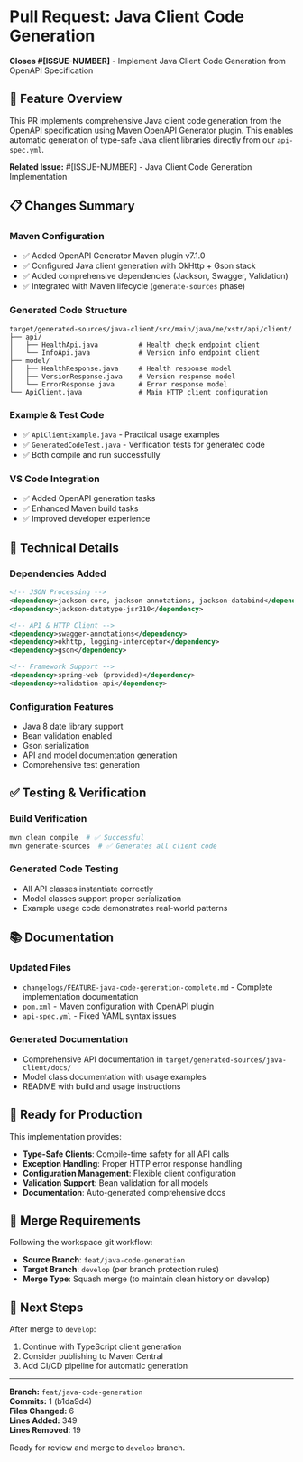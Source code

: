 # Pull Request: Java Client Code Generation

**Closes #[ISSUE-NUMBER]** - Implement Java Client Code Generation from OpenAPI Specification

## 🎯 Feature Overview
This PR implements comprehensive Java client code generation from the OpenAPI specification using Maven OpenAPI Generator plugin. This enables automatic generation of type-safe Java client libraries directly from our `api-spec.yml`.

**Related Issue:** #[ISSUE-NUMBER] - Java Client Code Generation Implementation

## 📋 Changes Summary

### Maven Configuration
- ✅ Added OpenAPI Generator Maven plugin v7.1.0
- ✅ Configured Java client generation with OkHttp + Gson stack
- ✅ Added comprehensive dependencies (Jackson, Swagger, Validation)
- ✅ Integrated with Maven lifecycle (`generate-sources` phase)

### Generated Code Structure
```
target/generated-sources/java-client/src/main/java/me/xstr/api/client/
├── api/
│   ├── HealthApi.java          # Health check endpoint client
│   └── InfoApi.java            # Version info endpoint client
├── model/
│   ├── HealthResponse.java     # Health response model
│   ├── VersionResponse.java    # Version response model
│   └── ErrorResponse.java      # Error response model
└── ApiClient.java              # Main HTTP client configuration
```

### Example & Test Code
- ✅ `ApiClientExample.java` - Practical usage examples
- ✅ `GeneratedCodeTest.java` - Verification tests for generated code
- ✅ Both compile and run successfully

### VS Code Integration
- ✅ Added OpenAPI generation tasks
- ✅ Enhanced Maven build tasks
- ✅ Improved developer experience

## 🔧 Technical Details

### Dependencies Added
```xml
<!-- JSON Processing -->
<dependency>jackson-core, jackson-annotations, jackson-databind</dependency>
<dependency>jackson-datatype-jsr310</dependency>

<!-- API & HTTP Client -->
<dependency>swagger-annotations</dependency>
<dependency>okhttp, logging-interceptor</dependency>
<dependency>gson</dependency>

<!-- Framework Support -->
<dependency>spring-web (provided)</dependency>
<dependency>validation-api</dependency>
```

### Configuration Features
- Java 8 date library support
- Bean validation enabled
- Gson serialization
- API and model documentation generation
- Comprehensive test generation

## ✅ Testing & Verification

### Build Verification
```bash
mvn clean compile  # ✅ Successful
mvn generate-sources  # ✅ Generates all client code
```

### Generated Code Testing
- All API classes instantiate correctly
- Model classes support proper serialization
- Example usage code demonstrates real-world patterns

## 📚 Documentation

### Updated Files
- `changelogs/FEATURE-java-code-generation-complete.md` - Complete implementation documentation
- `pom.xml` - Maven configuration with OpenAPI plugin
- `api-spec.yml` - Fixed YAML syntax issues

### Generated Documentation
- Comprehensive API documentation in `target/generated-sources/java-client/docs/`
- Model class documentation with usage examples
- README with build and usage instructions

## 🚀 Ready for Production

This implementation provides:
- **Type-Safe Clients**: Compile-time safety for all API calls
- **Exception Handling**: Proper HTTP error response handling
- **Configuration Management**: Flexible client configuration
- **Validation Support**: Bean validation for all models
- **Documentation**: Auto-generated comprehensive docs

## 🔄 Merge Requirements

Following the workspace git workflow:
- **Source Branch**: `feat/java-code-generation`
- **Target Branch**: `develop` (per branch protection rules)
- **Merge Type**: Squash merge (to maintain clean history on develop)

## 🎯 Next Steps

After merge to `develop`:
1. Continue with TypeScript client generation
2. Consider publishing to Maven Central
3. Add CI/CD pipeline for automatic generation

---

**Branch:** `feat/java-code-generation`  
**Commits:** 1 (b1da9d4)  
**Files Changed:** 6  
**Lines Added:** 349  
**Lines Removed:** 19  

Ready for review and merge to `develop` branch.
